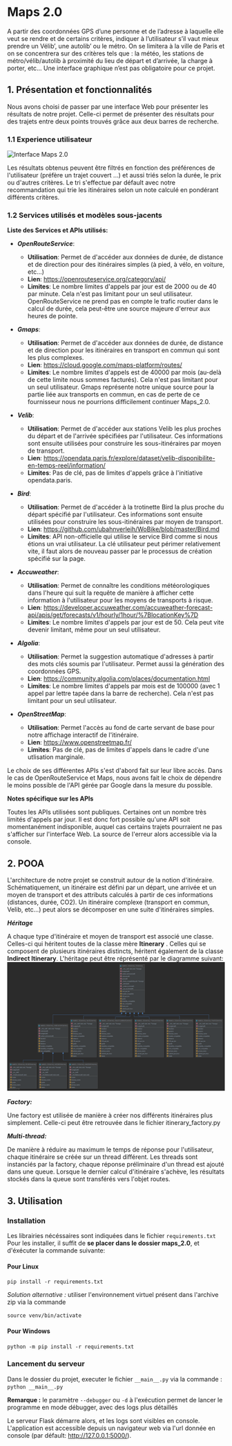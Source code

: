 # Maps 2.0

A partir des coordonnées GPS d’une personne et de l’adresse à laquelle elle veut se rendre et de certains critères, indiquer à l’utilisateur s’il vaut mieux prendre un Vélib’, une autolib’ ou le métro.
On se limitera à la ville de Paris et on se concentrera sur des critères tels que : la météo, les stations de métro/vélib/autolib à proximité du lieu de départ et d’arrivée, la charge à porter, etc…
Une interface graphique n’est pas obligatoire pour ce projet.

## 1. Présentation et fonctionnalités
Nous avons choisi de passer par une interface Web pour présenter les résultats de notre projet. Celle-ci permet de présenter des résultats pour des trajets entre deux points trouvés grâce aux deux barres de recherche.

### 1.1 Experience utilisateur


![Interface Maps 2.0](static/images/maps.png)

Les résultats obtenus peuvent être filtrés en fonction des préférences de l'utilisateur (préfère un trajet couvert ...) et aussi triés selon la durée, le prix ou d'autres critères. Le tri s'effectue par défault avec notre recommandation qui trie les itinéraires selon un note calculé en pondérant différents critères.

### 1.2 Services utilisés et modèles sous-jacents

**Liste des Services et APIs utilisés:**
* ***OpenRouteService***:
    * **Utilisation**: Permet de d'accéder aux données de durée, de distance et de direction pour des itinéraires simples (à pied, à vélo, en voiture, etc...)
    * **Lien**: https://openrouteservice.org/category/api/
    * **Limites**: Le nombre limites d'appels par jour est de 2000 ou de 40 par minute. Cela n'est pas limitant pour un seul utilisateur. OpenRouteService ne prend pas en compte le trafic routier dans le calcul de durée, cela peut-être une source majeure d'erreur aux heures de pointe.
    
* ***Gmaps***:
    * **Utilisation**: Permet de d'accéder aux données de durée, de distance et de direction pour les itinéraires en transport en commun qui sont les plus complexes.
    * **Lien**: https://cloud.google.com/maps-platform/routes/
    * **Limites**: Le nombre limites d'appels est de 40000 par mois (au-delà de cette limite nous sommes facturés). Cela n'est pas limitant pour un seul utilisateur. Gmaps représente notre unique source pour la partie liée aux transports en commun, en cas de perte de ce fournisseur nous ne pourrions difficilement continuer Maps_2.0.
    
* ***Velib***:
    * **Utilisation**: Permet de d'accéder aux stations Velib les plus proches du départ et de l'arrivée spécifiées par l'utilisateur. Ces informations sont ensuite utilisées pour construire les sous-itinéraires par moyen de transport.
    * **Lien**: https://opendata.paris.fr/explore/dataset/velib-disponibilite-en-temps-reel/information/
    * **Limites**: Pas de clé, pas de limites d'appels grâce à l'initiative opendata.paris.
    
* ***Bird***:
    * **Utilisation**: Permet de d'accéder à la trotinette Bird la plus proche du départ spécifié par l'utilisateur. Ces informations sont ensuite utilisées pour construire les sous-itinéraires par moyen de transport.
    * **Lien**: https://github.com/ubahnverleih/WoBike/blob/master/Bird.md
    * **Limites**: API non-officielle qui utilise le service Bird comme si nous étions un vrai utilisateur. La clé utilisateur peut périmer relativement vite, il faut alors de nouveau passer par le processus de création spécifié sur la page.
    
* ***Accuweather***:
    * **Utilisation**: Permet de connaître les conditions météorologiques dans l'heure qui suit la requête de manière à afficher cette information à l'utilisateur pour les moyens de transports à risque.
    * **Lien**: https://developer.accuweather.com/accuweather-forecast-api/apis/get/forecasts/v1/hourly/1hour/%7BlocationKey%7D
    * **Limites**: Le nombre limites d'appels par jour est de 50. Cela peut vite devenir limitant, même pour un seul utilisateur.

* ***Algolia***:
    * **Utilisation**: Permet la suggestion automatique d'adresses à partir des mots clés soumis par l'utilisateur. Permet aussi la génération des coordonnées GPS.
    * **Lien**: https://community.algolia.com/places/documentation.html
    * **Limites**: Le nombre limites d'appels par mois est de 100000 (avec 1 appel par lettre tapée dans la barre de recherche). Cela n'est pas limitant pour un seul utilisateur.

* ***OpenStreetMap***:
    * **Utilisation**: Permet l'accès au fond de carte servant de base pour notre affichage interactif de l'itinéraire.
    * **Lien**: https://www.openstreetmap.fr/
    * **Limites**: Pas de clé, pas de limites d'appels dans le cadre d'une utlisation marginale.
    
Le choix de ses différentes APIs s'est d'abord fait sur leur libre accès. Dans le cas de OpenRouteService et Maps, nous avons fait le choix de dépendre le moins possible de l'API gérée par Google dans la mesure du possible.

**Notes spécifique sur les APIs**

Toutes les APIs utilisées sont publiques. Certaines ont un nombre très limités d'appels par jour. Il est donc fort possible qu'une API soit momentanément indisponible, auquel cas certains trajets pourraient ne pas s'afficher sur l'interface Web. 
La source de l'erreur alors accessible via la console.




## 2. POOA

L'architecture de notre projet se construit autour de la notion d'itinéraire. 
Schématiquement, un itinéraire est défini par un départ, une arrivée et un moyen de transport et des attributs calculés à partir de ces informations (distances, durée, CO2).
Un itinéraire complexe (transport en commun, Velib, etc...) peut alors se décomposer en une suite d'itinéraires simples.

***Héritage***

A chaque type d'itinéraire et moyen de transport est associé une classe. Celles-ci qui héritent toutes de la classe mère **Itinerary** . Celles qui se composent de plusieurs itinéraires distincts, héritent également de la classe **Indirect Itinerary**.
L'héritage peut être réprésenté par le diagramme suivant:
![Diagramme UML](static/images/uml.png)

***Factory:***

Une factory est utilisée de manière à créer nos différents itinéraires plus simplement. Celle-ci peut être retrouvée dans le fichier itinerary_factory.py

***Multi-thread:***

De manière à réduire au maximum le temps de réponse pour l'utilisateur, chaque itinéraire se créée sur un thread différent. Les threads sont instanciés par la factory, chaque réponse préliminaire d'un thread est ajouté dans une queue. Lorsque le dernier calcul d'itinéraire s'achève, les résultats stockés dans la queue sont transférés vers l'objet routes.





## 3. Utilisation

### Installation

Les librairies nécéssaires sont indiquées dans le fichier ```requirements.txt```
Pour les installer, il suffit de **se placer dans le dossier maps_2.0**, et d'éxécuter la commande suivante:

#### Pour Linux
```
pip install -r requirements.txt
```
*Solution alternative :* utiliser l'environnement virtuel présent dans l'archive zip via la commande 
```
source venv/bin/activate
```

#### Pour Windows
```
python -m pip install -r requirements.txt 
```

### Lancement du serveur
Dans le dossier du projet, executer le fichier 
```__main__.py```
via la commande :
```python __main__.py```

**Remarque :** le paramètre ```--debugger``` ou ```-d``` à l'exécution permet de lancer le programme en mode débugger, avec des logs plus détaillés

Le serveur Flask démarre alors, et les logs sont visibles en console.
L'application est accessible depuis un navigateur web via l'url donnée en console (par défault: http://127.0.0.1:5000/).



